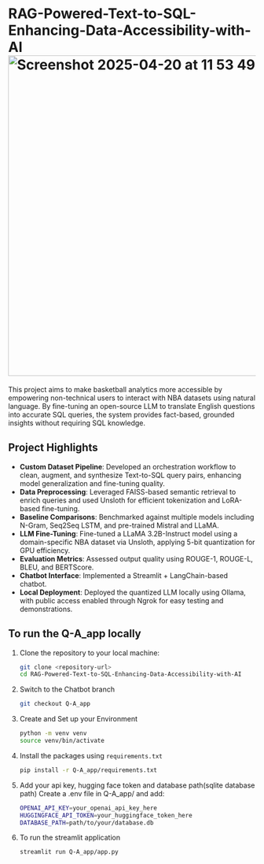 
# RAG-Powered-Text-to-SQL-Enhancing-Data-Accessibility-with-AI <img width="651" alt="Screenshot 2025-04-20 at 11 53 49 PM" src="https://github.com/user-attachments/assets/69576a01-4791-4d71-8b60-9829ce773266" />
This project aims to make basketball analytics more accessible by empowering non-technical users to interact with NBA datasets using natural language. By fine-tuning an open-source LLM to translate English questions into accurate SQL queries, the system provides fact-based, grounded insights without requiring SQL knowledge.

## Project Highlights

- **Custom Dataset Pipeline**: Developed an orchestration workflow to clean, augment, and synthesize Text-to-SQL query pairs, enhancing model generalization and fine-tuning quality. 
- **Data Preprocessing**: Leveraged FAISS-based semantic retrieval to enrich queries and used Unsloth for efficient tokenization and LoRA-based fine-tuning. 
- **Baseline Comparisons**: Benchmarked against multiple models including N-Gram, Seq2Seq LSTM, and pre-trained Mistral and LLaMA.
- **LLM Fine-Tuning**: Fine-tuned a LLaMA 3.2B-Instruct model using a domain-specific NBA dataset via Unsloth, applying 5-bit quantization for GPU efficiency. 
- **Evaluation Metrics**: Assessed output quality using ROUGE-1, ROUGE-L, BLEU, and BERTScore.
- **Chatbot Interface**: Implemented a Streamlit + LangChain-based chatbot.
- **Local Deployment**: Deployed the quantized LLM locally using Ollama, with public access enabled through Ngrok for easy testing and demonstrations.

## To run the Q-A_app locally
1. Clone the repository to your local machine:
   ```bash
   git clone <repository-url>
   cd RAG-Powered-Text-to-SQL-Enhancing-Data-Accessibility-with-AI
2. Switch to the Chatbot branch
   ```bash
   git checkout Q-A_app
3. Create and Set up your Environment
   ```bash
   python -m venv venv
   source venv/bin/activate
4. Install the packages using `requirements.txt`
   ```bash
   pip install -r Q-A_app/requirements.txt
5. Add your api key, hugging face token and database path(sqlite database path)
   Create a .env file in Q-A_app/ and add:
   ```bash
   OPENAI_API_KEY=your_openai_api_key_here
   HUGGINGFACE_API_TOKEN=your_huggingface_token_here
   DATABASE_PATH=path/to/your/database.db
6. To run the streamlit application
   ```bash
   streamlit run Q-A_app/app.py


